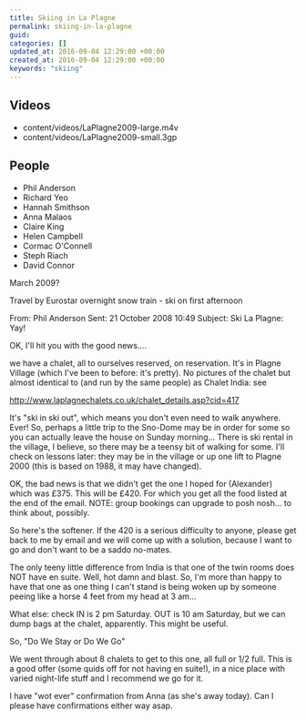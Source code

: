 ```yaml
---
title: Skiing in La Plagne
permalink: skiing-in-la-plagne
guid:
categories: []
updated_at: 2016-09-04 12:29:00 +00:00
created_at: 2016-09-04 12:29:00 +00:00
keywords: "skiing"
---
```


## Videos

* content/videos/LaPlagne2009-large.m4v
* content/videos/LaPlagne2009-small.3gp

## People

* Phil Anderson
* Richard Yeo
* Hannah Smithson
* Anna Malaos
* Claire King
* Helen Campbell
* Cormac O'Connell
* Steph Riach
* David Connor

March 2009?

Travel by Eurostar overnight snow train - ski on first afternoon

From: Phil Anderson
Sent: 21 October 2008 10:49
Subject: Ski La Plagne: Yay!

OK, I'll hit you with the good news....

we have a chalet, all to ourselves reserved, on reservation. It's in Plagne Village (which I've been to before: it's pretty). No pictures of the chalet but almost identical to (and run by the same people) as Chalet India: see

http://www.laplagnechalets.co.uk/chalet_details.asp?cid=417

It's "ski in ski out", which means you don't even need to walk anywhere. Ever! So, perhaps a little trip to the Sno-Dome may be in order for some so you can actually leave the house on Sunday morning... There is ski rental in the village, I believe, so there may be a teensy bit of walking for some. I'll check on lessons later: they may be in the village or up one lift to Plagne 2000 (this is based on 1988, it may have changed).

OK, the bad news is that we didn't get the one I hoped for (Alexander) which was £375. This will be £420. For which you get all the food listed at the end of the email. NOTE: group bookings can upgrade to posh nosh... to think about, possibly.

So here's the softener. If the 420 is a serious difficulty to anyone, please get back to me by email and we will come up with a solution, because I want to go and don't want to be a saddo no-mates.

The only teeny little difference from India is that one of the twin rooms does NOT have en suite. Well, hot damn and blast. So, I'm more than happy to have that one as one thing I can't stand is being woken up by someone peeing like a horse 4 feet from my head at 3 am...

What else: check IN is 2 pm Saturday. OUT is 10 am Saturday, but we can dump bags at the chalet, apparently. This might be useful.

So, "Do We Stay or Do We Go"

We went through about 8 chalets to get to this one, all full or 1/2 full. This is a good offer (some quids off for not having en suite!), in a nice place with varied night-life stuff and I recommend we go for it.

I have "wot ever" confirmation from Anna (as she's away today). Can I please have confirmations either way asap.
